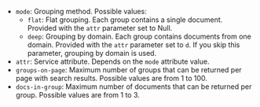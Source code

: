 * `mode`: Grouping method. Possible values:
   * `flat`: Flat grouping. Each group contains a single document. Provided with the `attr` parameter set to Null.
   * `deep`: Grouping by domain. Each group contains documents from one domain. Provided with the `attr` parameter set to `d`.
      If you skip this parameter, grouping by domain is used.
* `attr`: Service attribute. Depends on the `mode` attribute value.
* `groups-on-page`: Maximum number of groups that can be returned per page with search results. Possible values are from 1 to 100.
* `docs-in-group`: Maximum number of documents that can be returned per group. Possible values are from 1 to 3.
